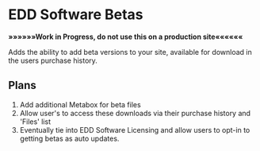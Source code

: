 EDD Software Betas
==================
**»»»»»»Work in Progress, do not use this on a production site««««««**

Adds the ability to add beta versions to your site, available for download in the users purchase history.


## Plans
1. Add additional Metabox for beta files
2. Allow user's to access these downloads via their purchase history and 'Files' list
3. Eventually tie into EDD Software Licensing and allow users to opt-in to getting betas as auto updates.
